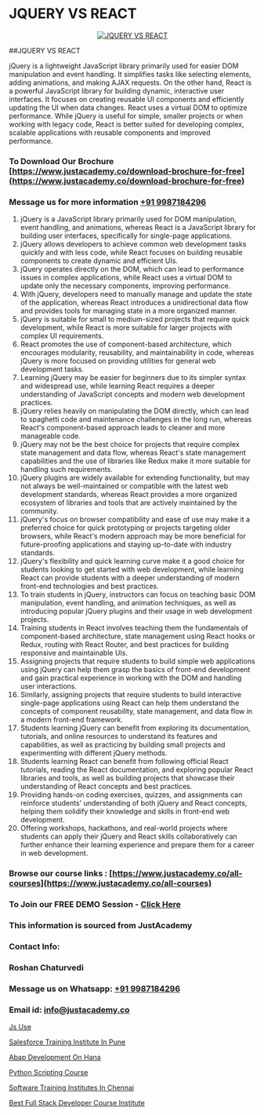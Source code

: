 # JQUERY VS REACT

<p align="center">
  <a href="https://justacademy.co/course-detail/react-js-training">
    <img src="https://justacademy.co/storage2/course_image/1676636938_course_image.webp" alt="JQUERY VS REACT">
  </a>
</p>
##JQUERY VS REACT

jQuery is a lightweight JavaScript library primarily used for easier DOM manipulation and event handling. It simplifies tasks like selecting elements, adding animations, and making AJAX requests. On the other hand, React is a powerful JavaScript library for building dynamic, interactive user interfaces. It focuses on creating reusable UI components and efficiently updating the UI when data changes. React uses a virtual DOM to optimize performance. While jQuery is useful for simple, smaller projects or when working with legacy code, React is better suited for developing complex, scalable applications with reusable components and improved performance.
### To Download Our Brochure [https://www.justacademy.co/download-brochure-for-free](https://www.justacademy.co/download-brochure-for-free)
### Message us for more information [+91 9987184296](https://api.whatsapp.com/send?phone=919987184296)
1) jQuery is a JavaScript library primarily used for DOM manipulation, event handling, and animations, whereas React is a JavaScript library for building user interfaces, specifically for single-page applications.
2) jQuery allows developers to achieve common web development tasks quickly and with less code, while React focuses on building reusable components to create dynamic and efficient UIs.
3) jQuery operates directly on the DOM, which can lead to performance issues in complex applications, while React uses a virtual DOM to update only the necessary components, improving performance.
4) With jQuery, developers need to manually manage and update the state of the application, whereas React introduces a unidirectional data flow and provides tools for managing state in a more organized manner.
5) jQuery is suitable for small to medium-sized projects that require quick development, while React is more suitable for larger projects with complex UI requirements.
6) React promotes the use of component-based architecture, which encourages modularity, reusability, and maintainability in code, whereas jQuery is more focused on providing utilities for general web development tasks.
7) Learning jQuery may be easier for beginners due to its simpler syntax and widespread use, while learning React requires a deeper understanding of JavaScript concepts and modern web development practices.
8) jQuery relies heavily on manipulating the DOM directly, which can lead to spaghetti code and maintenance challenges in the long run, whereas React's component-based approach leads to cleaner and more manageable code.
9) jQuery may not be the best choice for projects that require complex state management and data flow, whereas React's state management capabilities and the use of libraries like Redux make it more suitable for handling such requirements.
10) jQuery plugins are widely available for extending functionality, but may not always be well-maintained or compatible with the latest web development standards, whereas React provides a more organized ecosystem of libraries and tools that are actively maintained by the community.
11) jQuery's focus on browser compatibility and ease of use may make it a preferred choice for quick prototyping or projects targeting older browsers, while React's modern approach may be more beneficial for future-proofing applications and staying up-to-date with industry standards.
12) jQuery's flexibility and quick learning curve make it a good choice for students looking to get started with web development, while learning React can provide students with a deeper understanding of modern front-end technologies and best practices.
13) To train students in jQuery, instructors can focus on teaching basic DOM manipulation, event handling, and animation techniques, as well as introducing popular jQuery plugins and their usage in web development projects.
14) Training students in React involves teaching them the fundamentals of component-based architecture, state management using React hooks or Redux, routing with React Router, and best practices for building responsive and maintainable UIs.
15) Assigning projects that require students to build simple web applications using jQuery can help them grasp the basics of front-end development and gain practical experience in working with the DOM and handling user interactions.
16) Similarly, assigning projects that require students to build interactive single-page applications using React can help them understand the concepts of component reusability, state management, and data flow in a modern front-end framework.
17) Students learning jQuery can benefit from exploring its documentation, tutorials, and online resources to understand its features and capabilities, as well as practicing by building small projects and experimenting with different jQuery methods.
18) Students learning React can benefit from following official React tutorials, reading the React documentation, and exploring popular React libraries and tools, as well as building projects that showcase their understanding of React concepts and best practices.
19) Providing hands-on coding exercises, quizzes, and assignments can reinforce students' understanding of both jQuery and React concepts, helping them solidify their knowledge and skills in front-end web development.
20) Offering workshops, hackathons, and real-world projects where students can apply their jQuery and React skills collaboratively can further enhance their learning experience and prepare them for a career in web development.

### Browse our course links : [https://www.justacademy.co/all-courses](https://www.justacademy.co/all-courses) 
### To Join our FREE DEMO Session - [Click Here](https://www.justacademy.co/register-for-course-demo)


### This information is sourced from JustAcademy
### Contact Info:
### Roshan Chaturvedi
### Message us on Whatsapp: [+91 9987184296](https://api.whatsapp.com/send?phone=919987184296)
### Email id: [info@justacademy.co](mailto:info@justacademy.co)
                
[Js Use](https://www.linkedin.com/pulse/js-use-justacademy-kolkata-5pxpe?trackingId=BzLmkSxT2PodMUQXr0Zy7A%3D%3D&lipi=urn%3Ali%3Apage%3Ad_flagship3_company_admin%3B57ggr4WVTUuBeEA%2FxPy55A%3D%3D)

[Salesforce Training Institute In Pune](https://www.linkedin.com/pulse/salesforce-training-institute-pune-justacademy-bristol-yqdte?trackingId=L2WrFMx%2FIZIk1pSBi8F9Pg%3D%3D&lipi=urn%3Ali%3Apage%3Ad_flagship3_company_admin%3BuQw2P2SXTeivwplSXi08Jg%3D%3D)

[Abap Development On Hana](https://medium.com/@mistersumit961/abap-development-on-hana-a6297ebd11d6)

[Python Scripting Course](https://medium.com/@shivamja27/python-scripting-course-4e2c4c848e28)

[Software Training Institutes In Chennai](https://justacademyin.github.io/justacademy/software-training-institutes-in-chennai)

[Best Full Stack Developer Course Institute](https://justacademyin.github.io/justacademy/best-full-stack-developer-course-institute)

